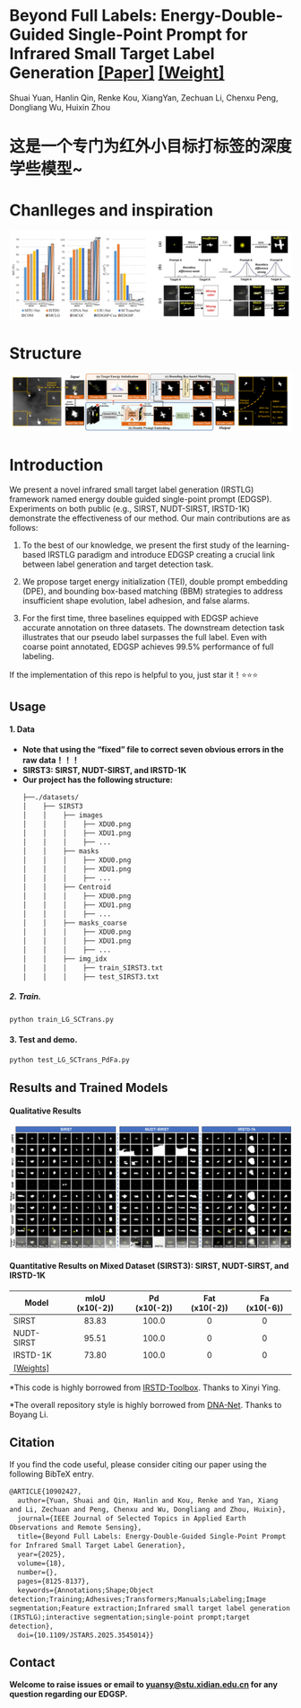 # Beyond Full Labels: Energy-Double-Guided Single-Point Prompt for Infrared Small Target Label Generation [[Paper]](https://www.arxiv.org/abs/2408.08191) [[Weight]](https://drive.google.com/file/d/1zYgTwFDy-cXIfnaaln8fkeW8Z_7-yf4u/view?usp=sharing)

Shuai Yuan, Hanlin Qin, Renke Kou, XiangYan, Zechuan Li, Chenxu Peng, Dongliang Wu, Huixin Zhou
# 这是一个专门为红外小目标打标签的深度学些模型~
# Chanlleges and inspiration   
![Image text](https://github.com/xdFai/EDGSP/blob/main/Figure/Fig01.png)

# Structure
![Image text](https://github.com/xdFai/EDGSP/blob/main/Figure/Fig02.png)


# Introduction

We present a novel infrared small target label generation (IRSTLG) framework named energy double guided single-point prompt (EDGSP). Experiments on both public (e.g., SIRST, NUDT-SIRST, IRSTD-1K) demonstrate the effectiveness of our method. Our main contributions are as follows:

1. To the best of our knowledge, we present the first study of the learning-based IRSTLG paradigm and introduce EDGSP creating a crucial link between label generation and target detection task.

2. We propose target energy initialization (TEI), double prompt embedding (DPE), and bounding box-based matching (BBM) strategies to address insufficient shape evolution, label adhesion, and false alarms.

3. For the first time, three baselines equipped with EDGSP achieve accurate annotation on three datasets. The downstream detection task illustrates that our pseudo label surpasses the full label. Even with coarse point annotated, EDGSP achieves 99.5% performance of full labeling.

If the implementation of this repo is helpful to you, just star it！⭐⭐⭐

## Usage

#### 1. Data
* **Note that using the “fixed” file to correct seven obvious errors in the raw data！！！**
* **SIRST3: SIRST, NUDT-SIRST, and IRSTD-1K**
* **Our project has the following structure:**
  ```
  ├──./datasets/
  │    ├── SIRST3
  │    │    ├── images
  │    │    │    ├── XDU0.png
  │    │    │    ├── XDU1.png
  │    │    │    ├── ...
  │    │    ├── masks
  │    │    │    ├── XDU0.png
  │    │    │    ├── XDU1.png
  │    │    │    ├── ...
  │    │    ├── Centroid
  │    │    │    ├── XDU0.png
  │    │    │    ├── XDU1.png
  │    │    │    ├── ...
  │    │    ├── masks_coarse
  │    │    │    ├── XDU0.png
  │    │    │    ├── XDU1.png
  │    │    │    ├── ...
  │    │    ├── img_idx
  │    │    │    ├── train_SIRST3.txt
  │    │    │    ├── test_SIRST3.txt
  
  ```
  
##### 2. Train.
```bash
python train_LG_SCTrans.py
```

#### 3. Test and demo.
```bash
python test_LG_SCTrans_PdFa.py
```

## Results and Trained Models

#### Qualitative Results
![Image text](https://github.com/xdFai/EDGSP/blob/main/Figure/Fig03.png)




#### Quantitative Results on Mixed Dataset (SIRST3): SIRST, NUDT-SIRST, and IRSTD-1K

| Model         | mIoU (x10(-2)) | Pd (x10(-2))| Fat (x10(-2))| Fa (x10(-6))|
| ------------- |:-------------:|:-----:|:-----:|:-----:|
| SIRST         | 83.83  |  100.0 | 0 | 0 |
| NUDT-SIRST    | 95.51  |  100.0 | 0 | 0 |
| IRSTD-1K      | 73.80  |  100.0 | 0 | 0 |
| [[Weights]](https://drive.google.com/file/d/1zYgTwFDy-cXIfnaaln8fkeW8Z_7-yf4u/view?usp=sharing)|


*This code is highly borrowed from [IRSTD-Toolbox](https://github.com/XinyiYing/BasicIRSTD). Thanks to Xinyi Ying.

*The overall repository style is highly borrowed from [DNA-Net](https://github.com/YeRen123455/Infrared-Small-Target-Detection). Thanks to Boyang Li.


## Citation

If you find the code useful, please consider citing our paper using the following BibTeX entry.


```
@ARTICLE{10902427,
  author={Yuan, Shuai and Qin, Hanlin and Kou, Renke and Yan, Xiang and Li, Zechuan and Peng, Chenxu and Wu, Dongliang and Zhou, Huixin},
  journal={IEEE Journal of Selected Topics in Applied Earth Observations and Remote Sensing}, 
  title={Beyond Full Labels: Energy-Double-Guided Single-Point Prompt for Infrared Small Target Label Generation}, 
  year={2025},
  volume={18},
  number={},
  pages={8125-8137},
  keywords={Annotations;Shape;Object detection;Training;Adhesives;Transformers;Manuals;Labeling;Image segmentation;Feature extraction;Infrared small target label generation (IRSTLG);interactive segmentation;single-point prompt;target detection},
  doi={10.1109/JSTARS.2025.3545014}}
```

## Contact
**Welcome to raise issues or email to [yuansy@stu.xidian.edu.cn](yuansy@stu.xidian.edu.cn) for any question regarding our EDGSP.**

